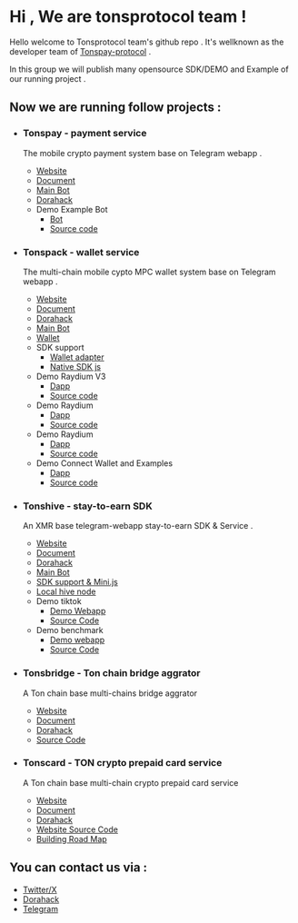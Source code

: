 # Hi , We are tonsprotocol team !

Hello welcome to Tonsprotocol team's github repo . It's wellknown as the developer team of [Tonspay-protocol](https://www.tonspay.top/) . 

In this group we will publish many opensource SDK/DEMO and Example of our running project . 

## Now we are running follow projects : 

- ### Tonspay - payment service
  The mobile crypto payment system base on Telegram webapp .
  - [Website](https://www.tonspay.top/)
  - [Document](http://docs.tonspay.top/)
  - [Main Bot](https://t.me/tonspay_bot)
  - [Dorahack](https://dorahacks.io/buidl/10811)
  - Demo Example Bot
    - [Bot](https://t.me/Steam_mystery_boxes_bot)
    - [Source code](https://github.com/Tonspay/Tonspay-demo-steam-mystery-box-bot)

- ### Tonspack - wallet service
  The multi-chain mobile cypto MPC wallet system base on Telegram webapp .
  - [Website](https://www.tonspack.com/)
  - [Document](http://docs.tonspack.com/)
  - [Dorahack](https://dorahacks.io/buidl/13591)
  - [Main Bot](https://t.me/tonspack_bot)
  - [Wallet](https://t.me/tonspack_bot/app)
  - SDK support
    - [Wallet adapter](https://github.com/Tonspay/wallet-adapter)
    - [Native SDK js](https://github.com/Tonspay/Tonspack-demo-and-SDK)
  - Demo Raydium V3
    - [Dapp](https://t.me/Tonspack_bot/gate?startapp=25K6n8x9BaUPfne6zFhSW9B5S9ZerNX5aeytN78)
    - [Source code](https://github.com/Tonspay/raydium-ui-v3)
  - Demo Raydium
    - [Dapp](https://t.me/Tonspack_bot/gate?startapp=j2mVGtSaxUkvnn89BzwPTkRVkUuSUXGdDG)
    - [Source code](https://github.com/Tonspay/raydium-frontend.git)
  - Demo Raydium
    - [Dapp](https://t.me/Tonspack_bot/gate?startapp=5k2tWE6P7gju7xaFZ7nRdmHLE7dQAsiJtXpRk6Na)
    - [Source code](https://github.com/Tonspay/Tonspack-demo-solana-tools)
  - Demo Connect Wallet and Examples
    - [Dapp](http://t.me/tonspack_bot/minidemo)
    - [Source code](https://github.com/Tonspay/Tonspack-demo-and-SDK)

- ### Tonshive - stay-to-earn SDK
  An XMR base telegram-webapp stay-to-earn SDK & Service .
  - [Website](https://tonshive.xyz/)
  - [Document](http://docs.tonshive.xyz/)
  - [Dorahack](https://dorahacks.io/buidl/13195)
  - [Main Bot](https://t.me/tonshive_bot)
  - [SDK support & Mini.js](https://github.com/Tonspay/Tonshive-sdk)
  - [Local hive node](https://github.com/Tonspay/Tonshive-local-hive-node)
  - Demo tiktok
    - [Demo Webapp](https://t.me/tonshive_bot/demotiktok)
    - [Source Code](https://github.com/Tonspay/Tonshive-demo-tiktok)
  - Demo benchmark
    - [Demo webapp](https://t.me/tonshive_bot/benchmark)
    - [Source Code](https://github.com/Tonspay/Tonshive-sdk)
   
- ### Tonsbridge - Ton chain bridge aggrator
  A Ton chain base multi-chains bridge aggrator
  - [Website](https://bridge.tonspay.top/)
  - [Document](https://docs.tonspay.top/tonsbridge/genral)
  - [Dorahack](https://dorahacks.io/buidl/11549)
  - [Source Code](https://github.com/Tonspay/Tonsbridge-EVM)

- ### Tonscard - TON crypto prepaid card service
  A Ton chain base multi-chain crypto prepaid card service
  - [Website](https://tonscard.com/)
  - [Document](http://docs.tonscard.com/)
  - [Dorahack](https://dorahacks.io/buidl/12675)
  - [Website Source Code](https://github.com/Tonspay/Tonscard-website)
  - [Building Road Map](https://github.com/Tonspay/Tonscard-building-map)

## You can contact us via : 

- [Twitter/X](https://x.com/tonsprotocols)
- [Dorahack](https://dorahacks.io/hacker/U_e8f8304a8683e)
- [Telegram](http://t.me/wikig16)
    
